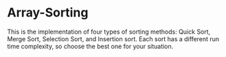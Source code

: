 # Array-Sorting

This is the implementation of four types of sorting methods: Quick Sort, Merge Sort, Selection Sort, and Insertion sort. Each sort has a different run time complexity, so choose the best one for your situation.
